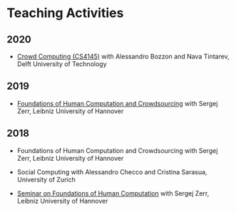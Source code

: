 # Teaching Activities

## 2020

- [Crowd Computing (CS4145)](https://studiegids.tudelft.nl/a101_displayCourse.do?course_id=44916) with Alessandro Bozzon and Nava Tintarev, Delft University of Technology

## 2019

- [Foundations of Human Computation and Crowdsourcing](https://www2.kbs.uni-hannover.de/411.html) with Sergej Zerr, Leibniz University of Hannover

## 2018

- Foundations of Human Computation and Crowdsourcing with Sergej Zerr, Leibniz University of Hannover

- Social Computing with Alessandro Checco and Cristina Sarasua, University of Zurich

- [Seminar on Foundations of Human Computation](https://www2.kbs.uni-hannover.de/hcomp-seminar.html) with Sergej Zerr, Leibniz University of Hannover

